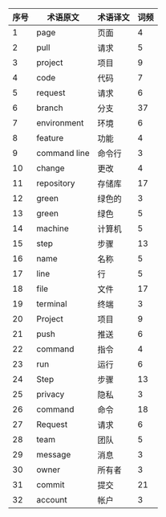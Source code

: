 | 序号 | 术语原文     | 术语译文 | 词频 |
| ---- | ------------ | -------- | ---- |
| 1    | page         | 页面     | 4    |
| 2    | pull         | 请求     | 5    |
| 3    | project      | 项目     | 9    |
| 4    | code         | 代码     | 7    |
| 5    | request      | 请求     | 6    |
| 6    | branch       | 分支     | 37   |
| 7    | environment  | 环境     | 6    |
| 8    | feature      | 功能     | 4    |
| 9    | command line | 命令行   | 3    |
| 10   | change       | 更改     | 4    |
| 11   | repository   | 存储库   | 17   |
| 12   | green        | 绿色的   | 3    |
| 13   | green        | 绿色     | 5    |
| 14   | machine      | 计算机   | 5    |
| 15   | step         | 步骤     | 13   |
| 16   | name         | 名称     | 5    |
| 17   | line         | 行       | 5    |
| 18   | file         | 文件     | 17   |
| 19   | terminal     | 终端     | 3    |
| 20   | Project      | 项目     | 9    |
| 21   | push         | 推送     | 6    |
| 22   | command      | 指令     | 4    |
| 23   | run          | 运行     | 6    |
| 24   | Step         | 步骤     | 13   |
| 25   | privacy      | 隐私     | 3    |
| 26   | command      | 命令     | 18   |
| 27   | Request      | 请求     | 6    |
| 28   | team         | 团队     | 5    |
| 29   | message      | 消息     | 3    |
| 30   | owner        | 所有者   | 3    |
| 31   | commit       | 提交     | 21   |
| 32   | account      | 帐户     | 3    |